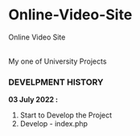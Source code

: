 # Online-Video-Site
Online Video Site 
<br><br>

My one of University Projects<br>

### DEVELPMENT HISTORY

<b>03 July 2022 :</b><br>

1. Start to Develop the Project
  1. Develop
    - index.php
    
